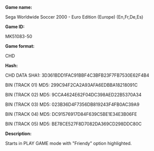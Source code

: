**Game name:**

Sega Worldwide Soccer 2000 - Euro Edition (Europe) (En,Fr,De,Es)

**Game ID:**

MK51083-50

**Game format:**

CHD

**Hash:**

CHD DATA SHA1: 3D361BDD1FAC91BBF4C3BFB23F7FB7530E62F4B4

BIN (TRACK 01) MD5: 299C94F2CA2A93AFA6EDBBA18218091C

BIN (TRACK 02) MD5: 9CCA4624E62F04DC398AED22B5370A34

BIN (TRACK 03) MD5: 023B36D4F7356DB819243F4FB0AC39A9

BIN (TRACK 04) MD5: DC91576917D84F639C5BE1E34E3B06FE

BIN (TRACK 05) MD5: BE78CE527F8D7082DA369CD298DDC80C

**Description:**

Starts in PLAY GAME mode with "Friendy" option highlighted.
